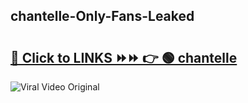 
 ## chantelle-Only-Fans-Leaked

# <h2><a href="https://clipsfans.com/chantelle&ref=git">🔗 Click to LINKS ⏩⏩ 👉 🟢 chantelle </a></h2>

<a href="https://clipsfans.com/chantelle&ref=git" rel="nofollow" data-target="animated-image.originalLink"><img src="https://i.ibb.co.com/xMMVF88/686577567.gif" alt="Viral Video Original" style="max-width: 100%; display: inline-block;" data-target="animated-image.originalImage"></a>
